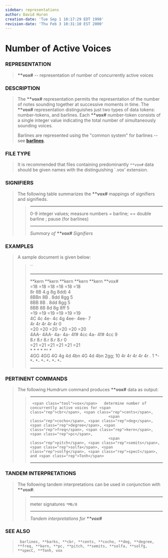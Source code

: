 ```yaml
---
sidebar: representations
author: David Huron
creation-date: 'Tue Sep 1 10:17:29 EDT 1998'
revision-date: 'Thu Feb 3 10:31:10 EST 2000'
---
```



Number of Active Voices
==================================================

### REPRESENTATION

> **\*\*vox\#** \-- representation of number of concurrently active
> voices

### DESCRIPTION

> The **\*\*vox\#** representation permits the representation of the
> number of notes sounding together at successive moments in time. The
> **\*\*vox\#** representation distinguishes just two types of data
> tokens: number-tokens, and barlines. Each **\*\*vox\#** number-token
> consists of a single integer value indicating the total number of
> simultaneously sounding voices.
>
> Barlines are represented using the \"common system\" for barlines \--
> see [**barlines**](barlines.rep.html).

### FILE TYPE

> It is recommended that files containing predominantly `**vox#` data
> should be given names with the distinguishing \`.vox\' extension.

### SIGNIFIERS

> The following table summarizes the **\*\*vox\#** mappings of
> signifiers and signifieds.
>
> >   ----- ---------------------------------
> >   0-9   integer values; measure numbers
> >   =     barline; == double barline
> >   ;     pause (for barlines)
> >   ----- ---------------------------------
> >
> > *Summary of **\*\*vox\#** Signifiers*

### EXAMPLES

> A sample document is given below:
>
> > ``
> >
> >   ---------- ---------- ---------- -------------- -------------- ----------- -----
> >   \*\*kern   \*\*kern   \*\*kern   \*\*kern       \*\*kern       \*\*vox\#   
> >   =18        =18        =18        =18            =18            =18         
> >   8r         8B         4.g        8g             8dd)           4           
> >   8BBn       8B         .          8dd            8gg            5           
> >   8BB        8B         .          8dd            8gg            5           
> >   8BB        8B         8d         8g             8ff            5           
> >   =19        =19        =19        =19            =19            =19         
> >   4C         4c         4e-        4c 4g 4ee-     4ee-           7           
> >   4r         4r         4r         4r             4r             0           
> >   =20        =20        =20        =20            =20            =20         
> >   4AA-       4AA-       4a-        4a- 4f\# 4cc   4a- 4f\# 4cc   9           
> >   8.r        8.r        8.r        8.r            8.r            0           
> >   =21        =21        =21        =21            =21            =21         
> >   \*         \*         \*         \*             \*\^           \*          
> >   4GG        4GG        4G         4g 4d 4bn      4G 4d 4bn      2gg;        10
> >   4r         4r         4r         4r             4r             .           1
> >   \*-        \*-        \*-        \*-            \*-            \*-         \*-
> >   ---------- ---------- ---------- -------------- -------------- ----------- -----
> >
### PERTINENT COMMANDS

> The following Humdrum command produces **\*\*vox\#** data as output:
>
> >   -- --------------------------------- ----------------------------------------------------------------------------------------------
> >      <span class="tool">vox</span>   determine number of concurrently active voices for <span class="rep">cbr</span>, <span class="rep">cents</span>,
> >                                        <span class="rep">cocho</span>, <span class="rep">deg</span>, <span class="rep">degree</span>, <span class="rep">freq</span>, <span class="rep">kern</span>, <span class="rep">pc</span>,
> >                                        <span class="rep">pitch</span>, <span class="rep">semits</span>, <span class="rep">solfa</span>, <span class="rep">solfg</span>, <span class="rep">specC</span>, and <span class="rep">Tonh</span>
> >   -- --------------------------------- ----------------------------------------------------------------------------------------------
> >
### TANDEM INTERPRETATIONS

> The following tandem interpretations can be used in conjunction with
> **\*\*vox\#**:
>
> >   ------------------ ---------
> >   meter signatures   `*M6/8`
> >   ------------------ ---------
> >
> > *Tandem interpretations for **\*\*vox\#***

### SEE ALSO

> ` barlines, **barks, **cbr, **cents, **cocho, **deg, **degree, **freq, **kern, **pc, **pitch, **semits, **solfa, **solfg, **specC, **Tonh, vox`

